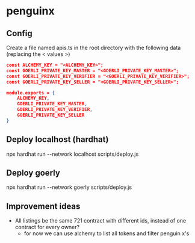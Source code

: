 # penguinx

## Config 
Create a file named apis.ts in the root directory with the following data (replacing the < values >)

```json
const ALCHEMY_KEY = "<ALCHEMY_KEY>";
const GOERLI_PRIVATE_KEY_MASTER = "<GOERLI_PRIVATE_KEY_MASTER>";
const GOERLI_PRIVATE_KEY_VERIFIER = "<GOERLI_PRIVATE_KEY_VERIFIER>";
const GOERLI_PRIVATE_KEY_SELLER = "<GOERLI_PRIVATE_KEY_SELLER>";

module.exports = {
    ALCHEMY_KEY, 
    GOERLI_PRIVATE_KEY_MASTER,
    GOERLI_PRIVATE_KEY_VERIFIER,
    GOERLI_PRIVATE_KEY_SELLER
}
```

## Deploy localhost (hardhat)
npx hardhat run --network localhost scripts/deploy.js

## Deploy goerly
npx hardhat run --network goerly scripts/deploy.js


## Improvement ideas
- All listings be the same 721 contract with different ids, instead of one contract for every owner?
    - for now we can use alchemy to list all tokens and filter penguin x's